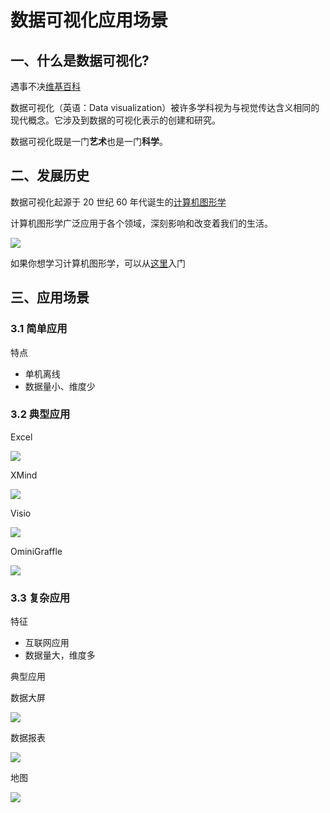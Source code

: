 # 数据可视化应用场景

## 一、什么是数据可视化?

遇事不决[维基百科](https://zh.wikipedia.org/zh-hans/%E6%95%B0%E6%8D%AE%E5%8F%AF%E8%A7%86%E5%8C%96)

数据可视化（英语：Data visualization）被许多学科视为与视觉传达含义相同的现代概念。它涉及到数据的可视化表示的创建和研究。

数据可视化既是一门**艺术**也是一门**科学**。

## 二、发展历史

数据可视化起源于 20 世纪 60 年代诞生的[计算机图形学](https://baike.baidu.com/item/%E8%AE%A1%E7%AE%97%E6%9C%BA%E5%9B%BE%E5%BD%A2%E5%AD%A6/279486)

计算机图形学广泛应用于各个领域，深刻影响和改变着我们的生活。

![](https://gitee.com/itsandy/picgo-img/raw/master/数据可视化/数据可视化的发展历史.png)

如果你想学习计算机图形学，可以从[这里](https://www.zhihu.com/question/41468803)入门

## 三、应用场景

### 3.1 简单应用

特点
- 单机离线
- 数据量小、维度少

### 3.2 典型应用

Excel 

![](https://gitee.com/itsandy/picgo-img/raw/master/数据可视化/Excel.png)

XMind 

![](https://gitee.com/itsandy/picgo-img/raw/master/数据可视化/XMind.png)

Visio

![](https://gitee.com/itsandy/picgo-img/raw/master/数据可视化/Visio.png)

OminiGraffle 

![](https://gitee.com/itsandy/picgo-img/raw/master/数据可视化/OminiGraffle.png)

### 3.3 复杂应用

特征
- 互联网应用
- 数据量大，维度多

典型应用

数据大屏

![](https://gitee.com/itsandy/picgo-img/raw/master/数据可视化/数据大屏.png)

数据报表

![](https://gitee.com/itsandy/picgo-img/raw/master/数据可视化/数据报表.png)

地图

![](https://gitee.com/itsandy/picgo-img/raw/master/数据可视化/地图.png)